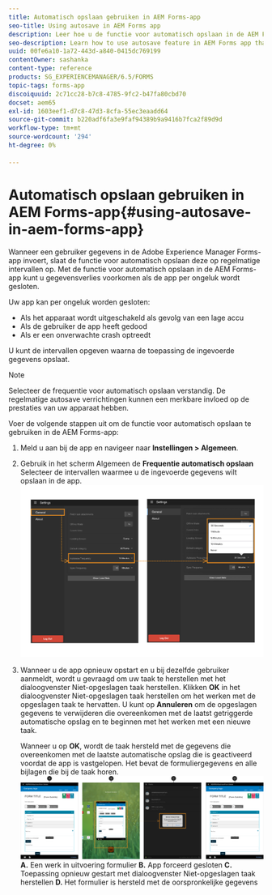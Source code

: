 ```yaml
---
title: Automatisch opslaan gebruiken in AEM Forms-app
seo-title: Using autosave in AEM Forms app
description: Leer hoe u de functie voor automatisch opslaan in de AEM Forms-app kunt gebruiken om gegevensverlies te voorkomen.
seo-description: Learn how to use autosave feature in AEM Forms app that lets you avoid data loss.
uuid: 00fe6a10-1a72-443d-a840-0415dc769199
contentOwner: sashanka
content-type: reference
products: SG_EXPERIENCEMANAGER/6.5/FORMS
topic-tags: forms-app
discoiquuid: 2c71cc28-b7c8-4785-9fc2-b47fa80cbd70
docset: aem65
exl-id: 1603eef1-d7c8-47d3-8cfa-55ec3eaadd64
source-git-commit: b220adf6fa3e9faf94389b9a9416b7fca2f89d9d
workflow-type: tm+mt
source-wordcount: '294'
ht-degree: 0%

---
```


# Automatisch opslaan gebruiken in AEM Forms-app{#using-autosave-in-aem-forms-app}

Wanneer een gebruiker gegevens in de Adobe Experience Manager Forms-app invoert, slaat de functie voor automatisch opslaan deze op regelmatige intervallen op. Met de functie voor automatisch opslaan in de AEM Forms-app kunt u gegevensverlies voorkomen als de app per ongeluk wordt gesloten.

Uw app kan per ongeluk worden gesloten:

* Als het apparaat wordt uitgeschakeld als gevolg van een lage accu
* Als de gebruiker de app heeft gedood
* Als er een onverwachte crash optreedt

U kunt de intervallen opgeven waarna de toepassing de ingevoerde gegevens opslaat.

>[!NOTE]
>
>Selecteer de frequentie voor automatisch opslaan verstandig. De regelmatige autosave verrichtingen kunnen een merkbare invloed op de prestaties van uw apparaat hebben.

Voer de volgende stappen uit om de functie voor automatisch opslaan te gebruiken in de AEM Forms-app:

1. Meld u aan bij de app en navigeer naar **Instellingen > Algemeen**.
1. Gebruik in het scherm Algemeen de **Frequentie automatisch opslaan** Selecteer de intervallen waarmee u de ingevoerde gegevens wilt opslaan in de app.
   [ ![Frequentie voor automatisch opslaan instellen](assets/using-autosave-freq-07.png)](assets/using-autosave-freq-07-1.png)

1. Wanneer u de app opnieuw opstart en u bij dezelfde gebruiker aanmeldt, wordt u gevraagd om uw taak te herstellen met het dialoogvenster Niet-opgeslagen taak herstellen. Klikken **OK** in het dialoogvenster Niet-opgeslagen taak herstellen om het werken met de opgeslagen taak te hervatten. U kunt op **Annuleren** om de opgeslagen gegevens te verwijderen die overeenkomen met de laatst getriggerde automatische opslag en te beginnen met het werken met een nieuwe taak.

   Wanneer u op **OK**, wordt de taak hersteld met de gegevens die overeenkomen met de laatste automatische opslag die is geactiveerd voordat de app is vastgelopen. Het bevat de formuliergegevens en alle bijlagen die bij de taak horen.
   [ ![Een taak terugkrijgen ](assets/autosave-flow.png)](assets/using-autosave-freq-06.png)**A.** Een werk in uitvoering formulier **B.** App forceerd gesloten **C.** Toepassing opnieuw gestart met dialoogvenster Niet-opgeslagen taak herstellen **D.** Het formulier is hersteld met de oorspronkelijke gegevens
